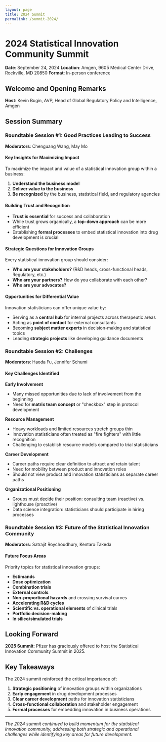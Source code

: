 ```yaml
---
layout: page
title: 2024 Summit
permalink: /summit-2024/
---
```


# 2024 Statistical Innovation Community Summit

**Date**: September 24, 2024
**Location**: Amgen, 9605 Medical Center Drive, Rockville, MD 20850
**Format**: In-person conference

## Welcome and Opening Remarks

**Host**: Kevin Bugin, AVP, Head of Global Regulatory Policy and Intelligence, Amgen

## Session Summary

### Roundtable Session #1: Good Practices Leading to Success
**Moderators**: Chenguang Wang, May Mo

#### Key Insights for Maximizing Impact

To maximize the impact and value of a statistical innovation group within a business:

1. **Understand the business model**
2. **Deliver value to the business**
3. **Be recognized** by the business, statistical field, and regulatory agencies

#### Building Trust and Recognition

- **Trust is essential** for success and collaboration
- While trust grows organically, a **top-down approach** can be more efficient
- Establishing **formal processes** to embed statistical innovation into drug development is crucial

#### Strategic Questions for Innovation Groups

Every statistical innovation group should consider:

- **Who are your stakeholders?** (R&D heads, cross-functional heads, Regulatory, etc.)
- **Who are your partners?** How do you collaborate with each other?
- **Who are your advocates?**

#### Opportunities for Differential Value

Innovation statisticians can offer unique value by:

- Serving as a **central hub** for internal projects across therapeutic areas
- Acting as **point of contact** for external consultants
- Becoming **subject matter experts** in decision-making and statistical topics
- Leading **strategic projects** like developing guidance documents

### Roundtable Session #2: Challenges
**Moderators**: Haoda Fu, Jennifer Schumi

#### Key Challenges Identified

**Early Involvement**
- Many missed opportunities due to lack of involvement from the beginning
- Need for **matrix team concept** or "checkbox" step in protocol development

**Resource Management**
- Heavy workloads and limited resources stretch groups thin
- Innovation statisticians often treated as "fire fighters" with little recognition
- Challenging to establish resource models compared to trial statisticians

**Career Development**
- Career paths require clear definition to attract and retain talent
- Need for mobility between product and innovation roles
- Should not view product and innovation statisticians as separate career paths

**Organizational Positioning**
- Groups must decide their position: consulting team (reactive) vs. lighthouse (proactive)
- Data science integration: statisticians should participate in hiring processes

### Roundtable Session #3: Future of the Statistical Innovation Community
**Moderators**: Satrajit Roychoudhury, Kentaro Takeda

#### Future Focus Areas

Priority topics for statistical innovation groups:

- **Estimands**
- **Dose optimization**
- **Combination trials**
- **External controls**
- **Non-proportional hazards** and crossing survival curves
- **Accelerating R&D cycles**
- **Scientific vs. operational elements** of clinical trials
- **Portfolio decision-making**
- **In silico/simulated trials**

## Looking Forward

**2025 Summit**: Pfizer has graciously offered to host the Statistical Innovation Community Summit in 2025.

## Key Takeaways

The 2024 summit reinforced the critical importance of:

1. **Strategic positioning** of innovation groups within organizations
2. **Early engagement** in drug development processes
3. **Clear career development** paths for innovation statisticians
4. **Cross-functional collaboration** and stakeholder engagement
5. **Formal processes** for embedding innovation in business operations

---

*The 2024 summit continued to build momentum for the statistical innovation community, addressing both strategic and operational challenges while identifying key areas for future development.*